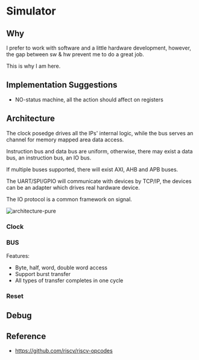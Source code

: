 # Simulator

## Why

I prefer to work with software and a little hardware development, however,
the gap between sw & hw prevent me to do a great job.

This is why I am here.

## Implementation Suggestions

* NO-status machine, all the action should affect on registers

## Architecture

The clock posedge drives all the IPs' internal logic, while the bus serves an
channel for memory mapped area data access.

Instruction bus and data bus are uniform, otherwise, there may exist a data
bus, an instruction bus, an IO bus.

If multiple buses supported, there will exist AXI, AHB and APB buses.

The UART/SPI/GPIO will communicate with devices by TCP/IP, the devices can be
an adapter which drives real hardware device.

The IO protocol is a common framework on signal.

![architecture-pure](./img/pure.png)

### Clock

### BUS

Features:

* Byte, half, word, double word access
* Support burst transfer
* All types of transfer completes in one cycle

### Reset

## Debug

## Reference

* https://github.com/riscv/riscv-opcodes
